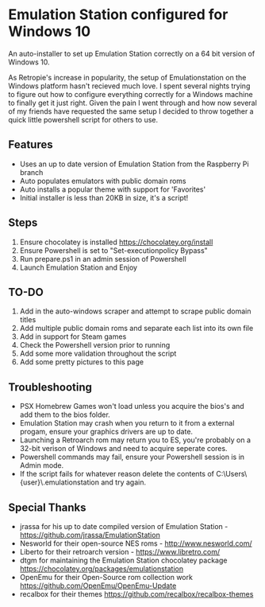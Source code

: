Emulation Station configured for Windows 10
======

An auto-installer to set up Emulation Station correctly on a 64 bit version of Windows 10.

As Retropie's increase in popularity, the setup of Emulationstation on the Windows platform hasn't recieved much love. 
I spent several nights trying to figure out how to configure everything correctly for a Windows machine to finally get it just right. Given the pain I went through and how now several of my friends have requested the same setup I decided to throw together a quick little powershell script for others to use.

Features
------
- Uses an up to date version of Emulation Station from the Raspberry Pi branch
- Auto populates emulators with public domain roms
- Auto installs a popular theme with support for 'Favorites'
- Initial installer is less than 20KB in size, it's a script!

Steps
------
1. Ensure chocolatey is installed https://chocolatey.org/install
2. Ensure Powershell is set to "Set-executionpolicy Bypass" 
3. Run prepare.ps1 in an admin session of Powershell
4. Launch Emulation Station and Enjoy


TO-DO
------
1. Add in the auto-windows scraper and attempt to scrape public domain titles
2. Add multiple public domain roms and separate each list into its own file
3. Add in support for Steam games
3. Check the Powershell version prior to running
4. Add some more validation throughout the script
5. Add some pretty pictures to this page


Troubleshooting
------
- PSX Homebrew Games won't load unless you acquire the bios's and add them to the bios folder.
- Emulation Station may crash when you return to it from a external progam, ensure your graphics drivers are up to date.
- Launching a Retroarch rom may return you to ES, you're probably on a 32-bit verison of Windows and need to acquire seperate cores.
- Powershell commands may fail, ensure your Powershell session is in Admin mode.
- If the script fails for whatever reason delete the contents of C:\Users\\{user}\\.emulationstation and try again.

Special Thanks
------
- jrassa for his up to date compiled version of Emulation Station - https://github.com/jrassa/EmulationStation
- Nesworld for their open-source NES roms - http://www.nesworld.com/
- Liberto for their retroarch version - https://www.libretro.com/
- dtgm for maintaining the Emulation Station chocolatey package https://chocolatey.org/packages/emulationstation
- OpenEmu for their Open-Source rom collection work https://github.com/OpenEmu/OpenEmu-Update
- recalbox for their themes https://github.com/recalbox/recalbox-themes
